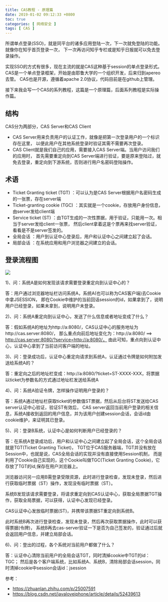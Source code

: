 ```yaml
---
title: CAS教程 - 原理篇
date: 2019-01-02 09:12:33 +0800
toc: true
categories: [ 网络安全 ]
tags: [ CAS ]
---
```


所谓单点登录(SSO)，就是同平台的诸多应用登陆一次，下一次就免登陆的功能。就像你在知乎首页登录一次，
下一次再访问知乎专栏或是知乎日报就可以免去登录操作。

实现SSO的方式有很多，现在主流的就是CAS这种基于session的单点登录形式。
CAS是一个单点登录框架，开始是由耶鲁大学的一个组织开发，后来归到apereo去管。
CAS也是开源，遵循着apache 2.0协议，代码目前是在github上管理。

接下来我会写一个CAS的系列教程，这篇是一个原理篇，后面系列教程是实际操作篇。
<!-- more -->

## 结构

CAS分为两部分，CAS Server和CAS Client

* CAS Server用来负责用户的认证工作，就像是把第一次登录用户的一个标识存在这里，
  以便此用户在其他系统登录时验证其需不需要再次登录。
* CAS Client就是我们自己的应用，需要接入CAS Server端。当用户访问我们的应用时，
  首先需要重定向到CAS Server端进行验证，要是原来登陆过，就免去登录，重定向到下游系统，否则进行用户名密码登陆操作。

## 术语

* Ticket Granting ticket (TGT) ：可以认为是CAS Server根据用户名密码生成的一张票，存在server端
* Ticket-granting cookie (TGC) ：其实就是一个cookie，存放用户身份信息，由server发给client端
* Service ticket (ST) ：由TGT生成的一次性票据，用于验证，只能用一次。相当于server发给client一张票，
  然后client拿着这是个票再来找server验证，看看是不是server签发的。
* 全局会话 ：用户到认证中心登录后，用户和认证中心之间建立起了会话。
* 局部会话 ：在系统应用和用户浏览器之间建立的会话。

## 登录流程图

![](https://xnstatic-1253397658.file.myqcloud.com/cas20190218-01.jpg)

1)、问：系统A是如何发现该请求需要登录重定向到认证中心的？

答：用户通过浏览器地址栏访问系统A，系统A(也可以称为CAS客户端)去Cookie中拿JSESSION，
即在Cookie中维护的当前回话session的id，如果拿到了，说明用户已经登录，如果未拿到，说明用户未登录。

2)、问：系统A重定向到认证中心，发送了什么信息或者地址变成了什么？

答：假如系统A的地址为http://a:8080/，CAS认证中心的服务地址为http://cas.server:8080/，
那么重点向前后地址变化为：http://a:8080/ ==> http://cas.server:8080/?service=http://a:8080/，
由此可知，重点向到认证中心，认证中心拿到了当前访问客户端的地址。

3)、问：登录成功后，认证中心重定向请求到系统A，认证通过令牌是如何附加发送给系统A的？

答：重定向之后的地址栏变成：http://a:8080/?ticket=ST-XXXX-XXX，将票据以ticket为参数名的方式通过地址栏发送给系统A

4)、问：系统A验证令牌，怎样操作证明用户登录的？

答：系统A通过地址栏获取ticket的参数值ST票据，然后从后台将ST发送给CAS server认证中心验证，验证ST有效后，
CAS server返回当前用户登录的相关信息，系统A接收到返回的用户信息，并为该用户创建session会话，会话id由cookie维护，来证明其已登录。

5)、问：登录B系统，认证中心是如何判断用户已经登录的？

答：在系统A登录成功后，用户和认证中心之间建立起了全局会话，这个全局会话就是TGT(Ticket Granting Ticket)，
TGT位于CAS服务器端，TGT并没有放在Session中，也就是说，CAS全局会话的实现并没有直接使用Session机制，
而是利用了Cookie自己实现的，这个Cookie叫做TGC(Ticket Granting Cookie)，它存放了TGT的id,保存在用户浏览器上。

浏览器访问另一应用B需登录受限资源，此时进行登录检查，发现未登录，然后进行获取临时票据（ST）操作，发现没有临时票据（ST）。

系统B发现该请求需要登录，将请求重定向到CAS认证中心，获取全局票据TGT操作，获取全局票据，可以获得，认证中心发现已经登录。

CAS认证中心发放临时票据(ST)，并携带该票据ST重定向到系统B。

此时系统B再次进行登录检查，发现未登录，然后再次获取票据操作，此时可以获得票据(令牌)，
系统B再去cas-server验证一下是否为自己签发的，验证通过后就会返回用户信息，并建立局部会话。

6)、问：登出的过程，各个系统对当前用户都做了什么？

答：认证中心清除当前用户的全局会话TGT，同时清掉cookie中TGT的id：TGC；
然后是各个客户端系统，比如系统A、系统B，清除局部会话session，同时清掉cookie中session会话id：jsession

参考：

* <https://zhuanlan.zhihu.com/p/25007591>
* <https://blog.csdn.net/javaloveiphone/article/details/52439613>
